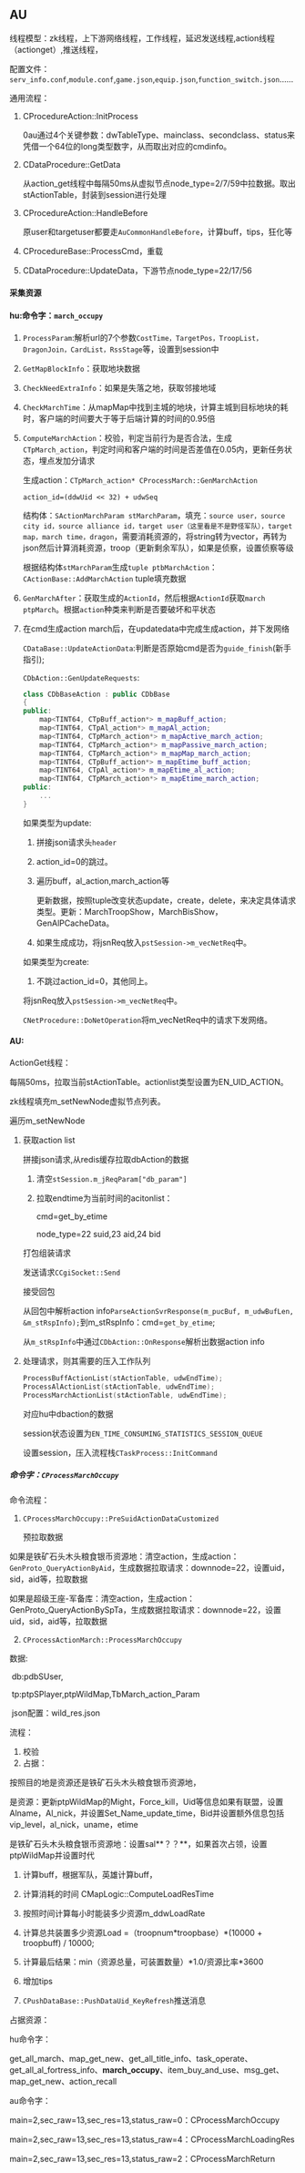 ## AU

线程模型：zk线程，上下游网络线程，工作线程，延迟发送线程,action线程（actionget）,推送线程，

配置文件：`serv_info.conf`,`module.conf`,`game.json`,`equip.json`,`function_switch.json`……



通用流程：

1. CProcedureAction::InitProcess

   0au通过4个关键参数：dwTableType、mainclass、secondclass、status来凭借一个64位的long类型数字，从而取出对应的cmdinfo。

2. CDataProcedure::GetData

   从action_get线程中每隔50ms从虚拟节点node_type=2/7/59中拉数据。取出stActionTable，封装到session进行处理

3. CProcedureAction::HandleBefore

   原user和targetuser都要走`AuCommonHandleBefore`，计算buff，tips，狂化等

4. CProcedureBase::ProcessCmd，重载
5. CDataProcedure::UpdateData，下游节点node_type=22/17/56

#### 采集资源

#### **hu**:命令字：`march_occupy`

1. `ProcessParam`:解析url的7个参数`CostTime，TargetPos，TroopList，DragonJoin，CardList，RssStage`等，设置到session中

2. `GetMapBlockInfo`：获取地块数据

3. `CheckNeedExtraInfo`：如果是失落之地，获取邻接地域

4. `CheckMarchTime`：从mapMap中找到主城的地块，计算主城到目标地块的耗时，客户端的时间要大于等于后端计算的时间的0.95倍

5. `ComputeMarchAction`：校验，判定当前行为是否合法，生成`CTpMarch_action`，判定时间和客户端的时间是否差值在0.05内，更新任务状态，埋点发加分请求

   生成action：`CTpMarch_action* CProcessMarch::GenMarchAction`

   `action_id=(ddwUid << 32) + udwSeq`

   ​	结构体：`SActionMarchParam stMarchParam`，填充：`source user，source city id，source alliance id，target user（这里看是不是野怪军队），target map，march time，dragon`，需要消耗资源的，将string转为vector，再转为json然后计算消耗资源，troop（更新剩余军队），如果是侦察，设置侦察等级

   ​	根据结构体`stMarchParam`生成`tuple ptbMarchAction`：`CActionBase::AddMarchAction` tuple填充数据

6. `GenMarchAfter`：获取生成的`ActionId`，然后根据`ActionId`获取`march ptpMarch`。根据`action`种类来判断是否要破坏和平状态

7. 在cmd生成action march后，在updatedata中完成生成action，并下发网络

   `CDataBase::UpdateActionData`:判断是否原始cmd是否为`guide_finish`(新手指引);

   `CDbAction::GenUpdateRequests`:

   ```c++
   class CDbBaseAction : public CDbBase
   {
   public:
       map<TINT64, CTpBuff_action*> m_mapBuff_action;
       map<TINT64, CTpAl_action*> m_mapAl_action;
       map<TINT64, CTpMarch_action*> m_mapActive_march_action;
       map<TINT64, CTpMarch_action*> m_mapPassive_march_action;
       map<TINT64, CTpMarch_action*> m_mapMap_march_action;
       map<TINT64, CTpBuff_action*> m_mapEtime_buff_action;
       map<TINT64, CTpAl_action*> m_mapEtime_al_action;
       map<TINT64, CTpMarch_action*> m_mapEtime_march_action;
   public:
       ...
   }
   ```
   
   
   
   如果类型为update:
   
   1. 拼接json请求头`header`
   
   2. action_id=0的跳过。
   
   3. 遍历buff，al_action,march_action等
   
      更新数据，按照tuple改变状态update，create，delete，来决定具体请求类型。更新：MarchTroopShow，MarchBisShow，GenAlPCacheData。
   
   4. 如果生成成功，将jsnReq放入`pstSession->m_vecNetReq`中。
   
   如果类型为create:
   
   1.  不跳过action_id=0，其他同上。
   
   将jsnReq放入`pstSession->m_vecNetReq`中。
   
   `CNetProcedure::DoNetOperation`将m_vecNetReq中的请求下发网络。

#### **AU**:

ActionGet线程：

每隔50ms，拉取当前stActionTable。actionlist类型设置为EN_UID_ACTION。

zk线程填充m_setNewNode虚拟节点列表。

遍历m_setNewNode

 1.  获取action list

     拼接json请求,从redis缓存拉取dbAction的数据

     1. 清空`stSession.m_jReqParam["db_param"]`

     2. 拉取endtime为当前时间的acitonlist：

        cmd=get_by_etime

        node_type=22 suid,23 aid,24 bid

     打包组装请求

     发送请求`CCgiSocket::Send`

     接受回包

     从回包中解析action info`ParseActionSvrResponse(m_pucBuf, m_udwBufLen, &m_stRspInfo);`到m_stRspInfo：cmd=`get_by_etime`;

     从`m_stRspInfo`中通过`CDbAction::OnResponse`解析出数据action info

 2.  处理请求，则其需要的压入工作队列

     ```c++
     ProcessBuffActionList(stActionTable, udwEndTime);
     ProcessAlActionList(stActionTable, udwEndTime);
     ProcessMarchActionList(stActionTable, udwEndTime);
     ```

     对应hu中dbaction的数据

     session状态设置为`EN_TIME_CONSUMING_STATISTICS_SESSION_QUEUE`

     设置session，压入流程栈`CTaskProcess::InitCommand`

     

##### 命令字：`CProcessMarchOccupy`

命令流程：

1. `CProcessMarchOccupy::PreSuidActionDataCustomized`
   
   预拉取数据

​		如果是铁矿石头木头粮食银币资源地：清空action，生成action：`GenProto_QueryActionByAid`，生成数据拉取请求：downnode=22，设置uid，sid，aid等，拉取数据

​		如果是超级王座-军备库：清空action，生成action：GenProto_QueryActionBySpTa，生成数据拉取请求：downnode=22，设置uid，sid，aid等，拉取数据

2. `CProcessActionMarch::ProcessMarchOccupy`

数据:

​	db:pdbSUser,

​	tp:ptpSPlayer,ptpWildMap,TbMarch_action_Param

​	json配置：wild_res.json

流程：

1. 校验
2. 占据：

按照目的地是资源还是铁矿石头木头粮食银币资源地，

是资源：更新ptpWildMap的Might，Force_kill，Uid等信息如果有联盟，设置Alname，Al_nick，并设置Set_Name_update_time，Bid并设置额外信息包括vip_level，al_nick，uname，etime

是铁矿石头木头粮食银币资源地：设置sal**？？**，如果首次占领，设置ptpWildMap并设置时代

1. 计算buff，根据军队，英雄计算buff，

2. 计算消耗的时间  CMapLogic::ComputeLoadResTime

3. 按照时间计算每小时能装多少资源m_ddwLoadRate

4. 计算总共装置多少资源Load =（troopnum*troopbase）\*(10000 + troopbuff) / 10000;

5. 计算最后结果：min（资源总量，可装置数量）*1.0/资源比率\*3600

6. 增加tips

7. `CPushDataBase::PushDataUid_KeyRefresh`推送消息

占据资源：

hu命令字：

​	get_all_march、map_get_new、get_all_title_info、task_operate、get_all_al_fortress_info、**march_occupy**、item_buy_and_use、msg_get、map_get_new、action_recall

au命令字：

main=2,sec_raw=13,sec_res=13,status_raw=0：CProcessMarchOccupy

main=2,sec_raw=13,sec_res=13,status_raw=4：CProcessMarchLoadingRes

main=2,sec_raw=13,sec_res=13,status_raw=2：CProcessMarchReturn
